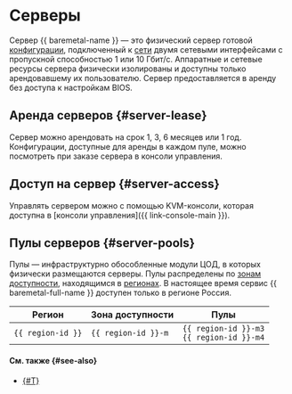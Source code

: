 # Серверы

Сервер {{ baremetal-name }} — это физический сервер готовой [конфигурации](./server-configurations.md), подключенный к [сети](./network.md) двумя сетевыми интерфейсами с пропускной способностью 1 или 10 Гбит/с. Аппаратные и сетевые ресурсы сервера физически изолированы и доступны только арендовавшему их пользователю. Сервер предоставляется в аренду без доступа к настройкам BIOS.

## Аренда серверов {#server-lease}

Сервер можно арендовать на срок 1, 3, 6 месяцев или 1 год. Конфигурации, доступные для аренды в каждом пуле, можно посмотреть при заказе сервера в консоли управления. 

## Доступ на сервер {#server-access}

Управлять сервером можно с помощью KVM-консоли, которая доступна в [консоли управления]({{ link-console-main }}).

## Пулы серверов {#server-pools}

Пулы — инфраструктурно обособленные модули ЦОД, в которых физически размещаются серверы. Пулы распределены по [зонам доступности](../../overview/concepts/geo-scope.md), находящимся в [регионах](../../overview/concepts/region.md). В настоящее время сервис {{ baremetal-full-name }} доступен только в регионе Россия.

| Регион        | Зона доступности | Пулы                               |
|---------------|------------------|------------------------------------|
| `{{ region-id }}` | `{{ region-id }}-m`  | `{{ region-id }}-m3`<br>`{{ region-id }}-m4` |

#### См. также {#see-also}

* [{#T}](../../backup/tutorials/backup-baremetal.md)